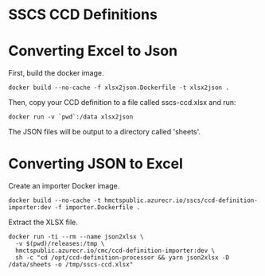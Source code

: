 # SSCS CCD Definitions

# Converting Excel to Json

First, build the docker image.

```
docker build --no-cache -f xlsx2json.Dockerfile -t xlsx2json .
```

Then, copy your CCD definition to a file called sscs-ccd.xlsx and run:

```
docker run -v `pwd`:/data xlsx2json
```

The JSON files will be output to a directory called 'sheets'.

# Converting JSON to Excel

Create an importer Docker image.

```
docker build --no-cache -t hmctspublic.azurecr.io/sscs/ccd-definition-importer:dev -f importer.Dockerfile .
```

Extract the XLSX file.

```
docker run -ti --rm --name json2xlsx \
  -v $(pwd)/releases:/tmp \
  hmctspublic.azurecr.io/cmc/ccd-definition-importer:dev \
  sh -c "cd /opt/ccd-definition-processor && yarn json2xlsx -D /data/sheets -o /tmp/sscs-ccd.xlsx"
```
